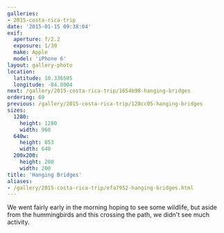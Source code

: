 ```yaml
---
galleries:
- 2015-costa-rica-trip
date: '2015-01-15 09:38:04'
exif:
  aperture: f/2.2
  exposure: 1/30
  make: Apple
  model: 'iPhone 6'
layout: gallery-photo
location:
  latitude: 10.336505
  longitude: -84.8004
next: /gallery/2015-costa-rica-trip/1654b98-hanging-bridges
ordering: 69
previous: /gallery/2015-costa-rica-trip/128cc05-hanging-bridges
sizes:
  1280:
    height: 1280
    width: 960
  640w:
    height: 853
    width: 640
  200x200:
    height: 200
    width: 200
title: 'Hanging Bridges'
aliases:
- /gallery/2015-costa-rica-trip/efa7952-hanging-bridges.html
---
```


We went fairly early in the morning hoping to see some wildlife, but aside from the hummingbirds and this crossing the path, we didn't see much activity.
